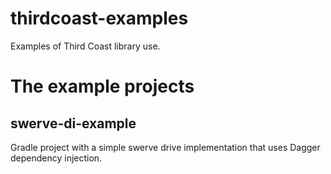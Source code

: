 # thirdcoast-examples

Examples of Third Coast library use.

# The example projects

## swerve-di-example

Gradle project with a simple swerve drive implementation that uses Dagger dependency injection.
